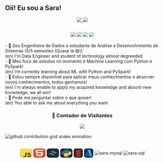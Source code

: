 ## Oii! Eu sou a Sara!

 <div align="center">
  <a href="https://github.com/saractavares">
    <img height="150em" src="https://anthonyraf-stats.vercel.app/api?username=saractavares&show_icons=false&hide_title=true&hide_rank=false&card_width=400&bg_color=DEG,00134F,0237A9,012173,00134F&border_color=291b3e&text_color=FFFFFF#gh-dark-mode-only"/>
    <img height="150em" src="https://anthonyraf-stats.vercel.app/api/top-langs/?username=saractavares&hide_title=true&layout=compact&bg_color=DEG,00134F,012173,0237A9,00134F&border_color=291b3e&text_color=FFFFFF#gh-dark-mode-only"/>
  </a>


</div>


 ##

 <div align=center> 
  <a href="https://instagram.com/dadososfatos/" target="_blank"><img src="https://img.shields.io/badge/-Instagram-%23E4405F?style=for-the-badge&logo=instagram&logoColor=white" target="_blank"></a>
  <a href = "mailto: saratavares.dev@gmail.com"><img src="https://img.shields.io/badge/-Gmail-%23333?style=for-the-badge&logo=gmail&logoColor=white" target="_blank"></a>
  <a href="https://www.linkedin.com/in/saractavares" target="_blank"><img src="https://img.shields.io/badge/-LinkedIn-%230077B5?style=for-the-badge&logo=linkedin&logoColor=white" target="_blank"></a>
  <a href="https://saractavares.github.io/" target="_blank"><img src="https://img.shields.io/badge/-Portifólio-%58DE1D?style=for-the-badge&logo=&logoColor=white" target="_blank"></a>
</div>
 
 <br>
 <div align=left>
 - 🔭 Sou Engenheira de Dados e estudante de Análise e Desenvolvimento de Sistemas (5/5 semestes (Quase lá 😄))
     <br> (en) I'm Data Engineer and student of technology almost degreeded
<br>- 🌱 Meu foco de estudos no momento é Machine Learning com Python e PySpark!
      <br>(en) I’m currently learning about ML with Python and PySpark!
<br>- 🤔 Estou sempre disponível para aplicar meus conhecimentos e absorver novos conhecimentos, todos ganhamos!
      <br>(en) I'm always enable to apply my acquired knowledge and absorb new knowledge, we all win!
 <br>- 💬 Pode me perguntar sobre o que quiser! 
      <br>(en) You able to ask me about everything you want
 </div>
 
 <div align=center>
  <h3><b>📍 Contador de Visitantes</b></h3>
</div>
    
<!-- retro visitor counter -->  
<p align="center" >   
  <img src="https://profile-counter.glitch.me/saractavares/count.svg" />  
</p>

 ![github contribution grid snake animation](https://raw.githubusercontent.com/saractavares/saractavares/output/github-contribution-grid-snake.svg)
 <div align="center">
 
 <div style="display: inline_block"><br>
  <img align="center" alt="sara-Js" height="30" width="40" src="https://github.com/tandpfun/skill-icons/blob/main/icons/JavaScript.svg">
  <img align="center" alt="sara-HTML" height="30" width="40" src="https://github.com/tandpfun/skill-icons/blob/main/icons/HTML.svg">
  <img align="center" alt="sara-CSS" height="30" width="40" src="https://github.com/tandpfun/skill-icons/blob/main/icons/TailwindCSS-Dark.svg">
  <img align="center" alt="sara-Python" height="30" width="40" src="https://github.com/tandpfun/skill-icons/blob/main/icons/Python-Dark.svg">
 <img align="center" alt="sara-scala" height="30" width="30" src="https://github.com/tandpfun/skill-icons/blob/main/icons/Scala-Dark.svg">
  <img align="center" alt="sara-azure" height="30" width="30" src="https://github.com/tandpfun/skill-icons/blob/main/icons/Azure-Dark.svg">
  
 <img align="center" alt="sara-mysql" height="30" width="30" src="https://labs.mysql.com/common/logos/mysql-logo.svg?v2">
 <img align="center" alt="sara-sql" height="20" width="40" src="https://upload.wikimedia.org/wikipedia/commons/thumb/8/87/Sql_data_base_with_logo.png/800px-Sql_data_base_with_logo.png">
</div>
</div>

<!--
**sara2708/sara2708** is a ✨ _special_ ✨ repository because its `README.md` (this file) appears on your GitHub profile.

Here are some ideas to get you started:

- 🔭 I’m currently working on ...
- 🌱 I’m currently learning ...
- 👯 I’m looking to collaborate on ...
- 🤔 I’m looking for help with ...
- 💬 Ask me about ...
- 📫 How to reach me: ...
- 😄 Pronouns: ...
- ⚡ Fun fact: ...
-->
